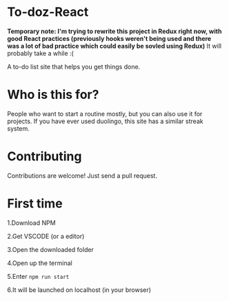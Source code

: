# To-doz-React
**Temporary note: I'm trying to rewrite this project in Redux right now, with good React practices (previously hooks weren't being used and there was a lot of bad practice which could easily be sovled using Redux)**
It will probably take a while :(

A to-do list site that helps you get things done.
# Who is this for?
People who want to start a routine mostly, but you can also use it for projects.
If you have ever used duolingo, this site has a similar streak system.
# Contributing
Contributions are welcome! Just send a pull request.
# First time
1.Download NPM

2.Get VSCODE (or a editor)

3.Open the downloaded folder

4.Open up the terminal

5.Enter ``npm run start``

6.It will be launched on localhost (in your browser)
